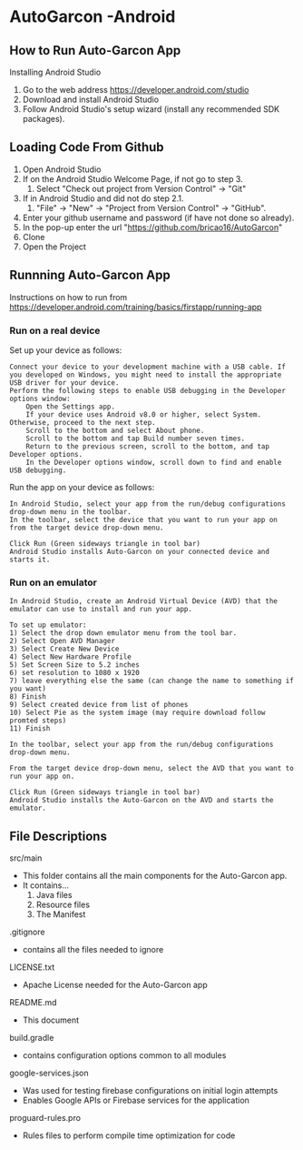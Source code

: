 # AutoGarcon -Android

How to Run Auto-Garcon App
--------------------------------------
Installing Android Studio
1) Go to the web address https://developer.android.com/studio
2) Download and install Android Studio
2) Follow Android Studio's setup wizard (install any recommended SDK packages).

Loading Code From Github
--------------------------------------
1) Open Android Studio
2) If on the Android Studio Welcome Page, if not go to step 3.
	1) Select "Check out project from Version Control" -> "Git"
2) If in Android Studio and did not do step 2.1.
	1) "File" -> "New" -> "Project from Version Control" -> "GitHub".
4) Enter your github username and password (if have not done so already).
5) In the pop-up enter the url "https://github.com/bricao16/AutoGarcon"
6) Clone
7) Open the Project

Runnning Auto-Garcon App
--------------------------------------
Instructions on how to run from https://developer.android.com/training/basics/firstapp/running-app

### Run on a real device
Set up your device as follows:

    Connect your device to your development machine with a USB cable. If you developed on Windows, you might need to install the appropriate USB driver for your device.
    Perform the following steps to enable USB debugging in the Developer options window:
        Open the Settings app.
        If your device uses Android v8.0 or higher, select System. Otherwise, proceed to the next step.
        Scroll to the bottom and select About phone.
        Scroll to the bottom and tap Build number seven times.
        Return to the previous screen, scroll to the bottom, and tap Developer options.
        In the Developer options window, scroll down to find and enable USB debugging.

Run the app on your device as follows:

    In Android Studio, select your app from the run/debug configurations drop-down menu in the toolbar.
    In the toolbar, select the device that you want to run your app on from the target device drop-down menu.

    Click Run (Green sideways triangle in tool bar)
    Android Studio installs Auto-Garcon on your connected device and starts it.

### Run on an emulator

    In Android Studio, create an Android Virtual Device (AVD) that the emulator can use to install and run your app.
    
    To set up emulator:
    1) Select the drop down emulator menu from the tool bar.
    2) Select Open AVD Manager
    3) Select Create New Device
    4) Select New Hardware Profile
    5) Set Screen Size to 5.2 inches
    6) set resolution to 1080 x 1920
    7) leave everything else the same (can change the name to something if you want)
    8) Finish
    9) Select created device from list of phones
    10) Select Pie as the system image (may require download follow promted steps)
    11) Finish
    
    In the toolbar, select your app from the run/debug configurations drop-down menu.

    From the target device drop-down menu, select the AVD that you want to run your app on.

    Click Run (Green sideways triangle in tool bar)
    Android Studio installs the Auto-Garcon on the AVD and starts the emulator.









<b>File Descriptions</b>
-------------------------------
src/main
* This folder contains all the main components for the Auto-Garcon app.
* It contains...
  1. Java files
  2. Resource files
  3. The Manifest

.gitignore
 * contains all the files needed to ignore

LICENSE.txt
* Apache License needed for the Auto-Garcon app
  
README.md
* This document

build.gradle
* contains configuration options common to all modules

google-services.json
* Was used for testing firebase configurations on initial login attempts
* Enables Google APIs or Firebase services for the application  

proguard-rules.pro
* Rules files to perform compile time optimization for code
